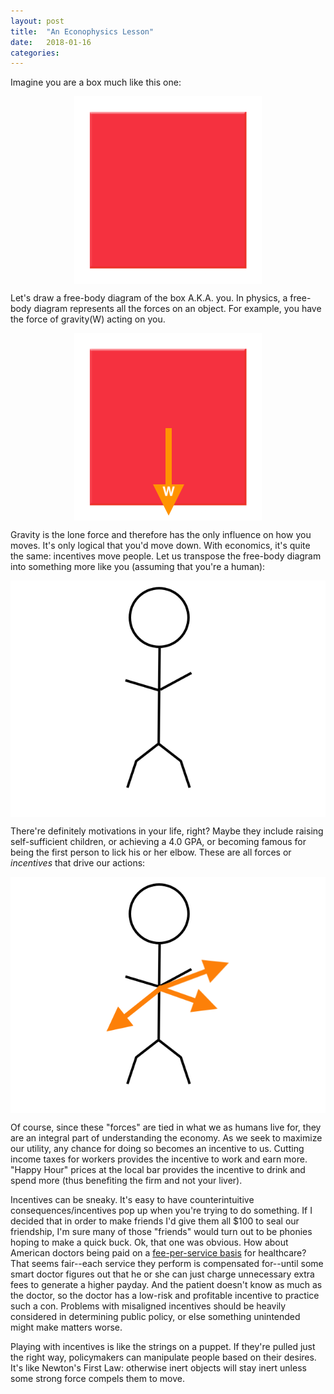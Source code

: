 ```yaml
---
layout: post
title:  "An Econophysics Lesson"
date:   2018-01-16
categories:
---
```

Imagine you are a box much like this one:

<img src="/assets/square.png" alt="square" style="display:block;margin:auto;" text-align="center">

Let's draw a free-body diagram of the box A.K.A. you. In physics, a free-body diagram represents all the forces on an object. For example, you have the force of gravity(W) acting on you.

<img src="/assets/forceSquare.png" alt="square" style="display:block;margin:auto;" text-align="center">

Gravity is the lone force and therefore has the only influence on how you moves. It's only logical that you'd move down. With economics, it's quite the same: incentives move people. Let us transpose the free-body diagram into something more like you (assuming that you're a human):

<img src="/assets/person.png" alt="square" style="display:block;margin:auto;" text-align="center">

There're definitely motivations in your life, right? Maybe they include raising self-sufficient children, or achieving a 4.0 GPA, or becoming famous for being the first person to lick his or her elbow. These are all forces or <i>incentives</i> that drive our actions:

<img src="/assets/forcePerson.png" alt="square" style="display:block;margin:auto;" text-align="center">

Of course, since these "forces" are tied in what we as humans live for, they are an integral part of understanding the economy. As we seek to maximize our utility, any chance for doing so becomes an incentive to us. Cutting income taxes for workers provides the incentive to work and earn more. "Happy Hour" prices at the local bar provides the incentive to drink and spend more (thus benefiting the firm and not your liver).

Incentives can be sneaky. It's easy to have counterintuitive consequences/incentives pop up when you're trying to do something. If I decided that in order to make friends I'd give them all $100 to seal our friendship, I'm sure many of those "friends" would turn out to be phonies hoping to make a quick buck. Ok, that one was obvious. How about American doctors being paid on a <a href="https://www.cnbc.com/2018/01/11/the-real-reason-health-care-is-bankrupting-america.html">fee-per-service basis</a> for healthcare? That seems fair--each service they perform is compensated for--until some smart doctor figures out that he or she can just charge unnecessary extra fees to generate a higher payday. And the patient doesn't know as much as the doctor, so the doctor has a low-risk and profitable incentive to practice such a con. Problems with misaligned incentives should be heavily considered in determining public policy, or else something unintended might make matters worse.

Playing with incentives is like the strings on a puppet. If they're pulled just the right way, policymakers can manipulate people based on their desires. It's like Newton's First Law: otherwise inert objects will stay inert unless some strong force compels them to move.
